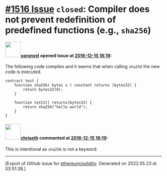 # [\#1516 Issue](https://github.com/ethereum/solidity/issues/1516) `closed`: Compiler does not prevent redefinition of predefined functions (e.g., `sha256`)

#### <img src="https://avatars.githubusercontent.com/u/19823963?v=4" width="50">[yaronvel](https://github.com/yaronvel) opened issue at [2016-12-15 18:19](https://github.com/ethereum/solidity/issues/1516):

The following code compiles and it seems that when calling `sha256` the new code is executed.

```    
contract test {
    function sha256( bytes x ) constant returns (bytes32) {
        return bytes32(0);
    }
    
    function test2() returns(bytes32) {
        return sha256("hello world");
    }
}
```

#### <img src="https://avatars.githubusercontent.com/u/9073706?v=4" width="50">[chriseth](https://github.com/chriseth) commented at [2016-12-15 18:19](https://github.com/ethereum/solidity/issues/1516#issuecomment-267564485):

This is intentional as `sha256` is not a keyword.


-------------------------------------------------------------------------------



[Export of Github issue for [ethereum/solidity](https://github.com/ethereum/solidity). Generated on 2022.05.23 at 03:51:38.]
